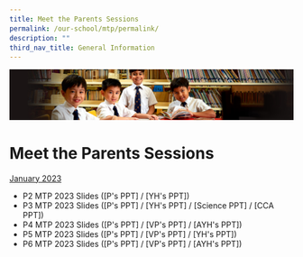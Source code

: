 ```yaml
---
title: Meet the Parents Sessions
permalink: /our-school/mtp/permalink/
description: ""
third_nav_title: General Information
---
```

![](/images/Sub-banner1.jpg)

Meet the Parents Sessions
=========================
<u>January 2023</u><br>
* P2 MTP 2023 Slides ([P's PPT] / [YH's PPT])
* P3 MTP 2023 Slides ([P's PPT] / [YH's PPT] / [Science PPT] / [CCA PPT]) 
* P4 MTP 2023 Slides ([P's PPT] / [VP's PPT] / [AYH's PPT])
* P5 MTP 2023 Slides ([P's PPT] / [VP's PPT] / [YH's PPT])
* P6 MTP 2023 Slides ([P's PPT] / [VP's PPT] / [AYH's PPT])